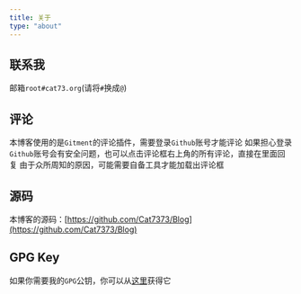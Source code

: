 ```yaml
---
title: 关于
type: "about"
---
```

## 联系我
邮箱`root#cat73.org`(请将`#`换成`@`)

## 评论
本博客使用的是`Gitment`的评论插件，需要登录`Github`账号才能评论
如果担心登录`Github`账号会有安全问题，也可以点击评论框右上角的所有评论，直接在里面回复
由于众所周知的原因，可能需要自备工具才能加载出评论框

## 源码
本博客的源码：[https://github.com/Cat7373/Blog](https://github.com/Cat7373/Blog)

## GPG Key
如果你需要我的`GPG`公钥，你可以从[这里](gpg.html)获得它
